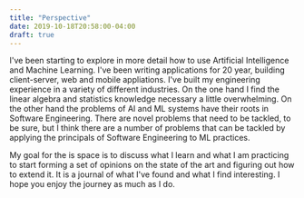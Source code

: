 ```yaml
---
title: "Perspective"
date: 2019-10-18T20:58:00-04:00
draft: true
---
```


I've been starting to explore in more detail how to use Artificial Intelligence and Machine Learning.  I've been writing applications for 20 year, building client-server, web and mobile appliations.  I've built my engineering experience in a variety of different industries.  On the one hand I find the linear algebra and statistics knowledge necessary a little overwhelming.  On the other hand the problems of AI and ML systems have their roots in Software Engineering.  There are novel problems that need to be tackled, to be sure, but I think there are a number of problems that can be tackled by applying the principals of Software Engineering to ML practices.

My goal for the is space is to discuss what I learn and what I am practicing to start forming a set of opinions on the state of the art and figuring out how to extend it.  It is a journal of what I've found and what I find interesting.  I hope you enjoy the journey as much as I do.

